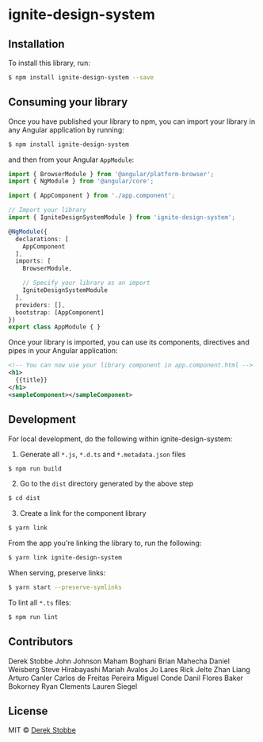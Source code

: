 # ignite-design-system

## Installation

To install this library, run:

```bash
$ npm install ignite-design-system --save
```

## Consuming your library

Once you have published your library to npm, you can import your library in any Angular application by running:

```bash
$ npm install ignite-design-system
```

and then from your Angular `AppModule`:

```typescript
import { BrowserModule } from '@angular/platform-browser';
import { NgModule } from '@angular/core';

import { AppComponent } from './app.component';

// Import your library
import { IgniteDesignSystemModule } from 'ignite-design-system';

@NgModule({
  declarations: [
    AppComponent
  ],
  imports: [
    BrowserModule,

    // Specify your library as an import
    IgniteDesignSystemModule
  ],
  providers: [],
  bootstrap: [AppComponent]
})
export class AppModule { }
```

Once your library is imported, you can use its components, directives and pipes in your Angular application:

```xml
<!-- You can now use your library component in app.component.html -->
<h1>
  {{title}}
</h1>
<sampleComponent></sampleComponent>
```

## Development

For local development, do the following within ignite-design-system:

1. Generate all `*.js`, `*.d.ts` and `*.metadata.json` files

```bash
$ npm run build
```

2. Go to the `dist` directory generated by the above step

```bash
$ cd dist
```

3. Create a link for the component library

```bash
$ yarn link
```

From the app you're linking the library to, run the following:

```bash
$ yarn link ignite-design-system
```

When serving, preserve links:

```bash
$ yarn start --preserve-symlinks
```

To lint all `*.ts` files:

```bash
$ npm run lint
```

## Contributors

Derek Stobbe
John Johnson
Maham Boghani
Brian Mahecha
Daniel Weisberg
Steve Hirabayashi
Mariah Avalos
Jo Lares
Rick Jelte
Zhan Liang
Arturo Canler
Carlos de Freitas Pereira
Miguel Conde
Danil Flores
Baker Bokorney
Ryan Clements
Lauren Siegel


## License

MIT © [Derek Stobbe](mailto:derek_stobbe@ultimatesoftware.com)
